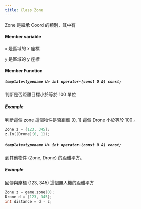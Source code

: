 ```yaml
---
title: Class Zone
---
```


Zone 是繼承 Coord 的類別，其中有

#### Member variable

`x` 是區域的 x 座標

`y` 是區域的 y 座標


#### Member Function

##### *`template<typename U> int operator-(const U &) const;`*
判斷是否距離目標小於等於 100 單位

##### Example
判斷這個 zone 這個物件是否距離 (0, 1) 這個 Drone 小於等於 100 。

```cpp
Zone z = {123, 345};
z.In((Drone){0, 1});
```

##### `template<typename U> int operator-(const U &) const;`

到其他物件 (Zone, Drone) 的距離平方。

##### Example
回傳與座標 (123, 345) 這個無人機的距離平方

```cpp
Zone z = game.zone(0);
Drone d = {123, 345};
int distance = d - z;
```
